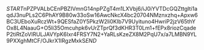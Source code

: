 $START$nPZPVALbCEnPBZIVmnG14npPZgT4m1LXVbj6/iJ0iYVTDcGQZttgIti1aqdJ3nuPLs2C6PhAY9B80w33oSw16AwcNkcX4bc20704NMznxzhq+Apxw6BC3UEboXuRczWt+9QESfaZ0Y5PkzW2li0KIb7V9Uyituno4HwriP2jzV65thYOx8L4NaauG+O5li35Omcuhpk6vUrZTprQf3dKHR3T0Lm1+fEPx8riozCqadeP2tiRtZoVIRULJAVYpK6Ixr4FRSY7N2+YaRLsKzeZX8M2PqU7x/a7LMBN9YL9PXXghMtCF/OJkrX1IRgzMxkS$END$